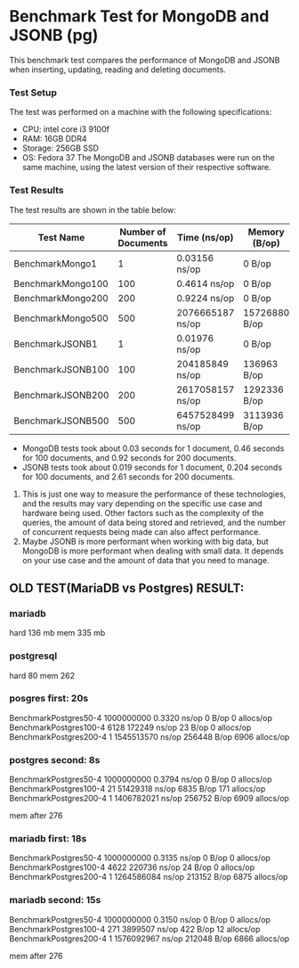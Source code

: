 # Benchmark Test for MongoDB and JSONB (pg)
This benchmark test compares the performance of MongoDB and JSONB when inserting, updating, reading and deleting documents.

### Test Setup
The test was performed on a machine with the following specifications:

* CPU: intel core i3 9100f
* RAM: 16GB DDR4
* Storage: 256GB SSD
* OS: Fedora 37
The MongoDB and JSONB databases were run on the same machine, using the latest version of their respective software.

### Test Results
The test results are shown in the table below:

| Test Name       | Number of Documents | Time (ns/op)         | Memory (B/op) | Allocs/op |
|-----------------|---------------------|----------------------|----------------|-----------|
| BenchmarkMongo1 | 1                   | 0.03156 ns/op        | 0 B/op         | 0         |
| BenchmarkMongo100 | 100                | 0.4614 ns/op         | 0 B/op         | 0         |
| BenchmarkMongo200 | 200                | 0.9224 ns/op         | 0 B/op         | 0         |
| BenchmarkMongo500 | 500                | 2076665187 ns/op    | 15726880 B/op  | 251912    |
| BenchmarkJSONB1 | 1                   | 0.01976 ns/op        | 0 B/op         | 0         |
| BenchmarkJSONB100 | 100                | 204185849 ns/op      | 136963 B/op    | 2044      |
| BenchmarkJSONB200 | 200                | 2617058157 ns/op     | 1292336 B/op   | 20323     |
| BenchmarkJSONB500 | 500                | 6457528499 ns/op     | 3113936 B/op   | 50623     |

* MongoDB tests took about 0.03 seconds for 1 document, 0.46 seconds for 100 documents, and 0.92 seconds for 200 documents. 
* JSONB tests took about 0.019 seconds for 1 document, 0.204 seconds for 100 documents, and 2.61 seconds for 200 documents.

1. This is just one way to measure the performance of these technologies, and the results may vary depending on the specific use case and hardware being used. Other factors such as the complexity of the queries, the amount of data being stored and retrieved, and the number of concurrent requests being made can also affect performance.
2. Maybe JSONB is more performant when working with big data, but MongoDB is more performant when dealing with small data. It depends on your use case and the amount of data that you need to manage.






## OLD TEST(MariaDB vs Postgres) RESULT:
### mariadb
hard 136 mb
mem 335 mb

### postgresql
hard 80
mem 262

### posgres first: 20s
BenchmarkPostgres50-4   1000000000  0.3320      ns/op  0       B/op  0        allocs/op
BenchmarkPostgres100-4  6128        172249      ns/op  23      B/op  0        allocs/op
BenchmarkPostgres200-4  1           1545513570  ns/op  256448  B/op  6906     allocs/op

### postgres second: 8s
BenchmarkPostgres50-4   1000000000  0.3794      ns/op  0       B/op  0        allocs/op
BenchmarkPostgres100-4  21          51429318    ns/op  6835    B/op  171      allocs/op
BenchmarkPostgres200-4  1           1406782021  ns/op  256752  B/op  6909     allocs/op

mem after 276

### mariadb first: 18s
BenchmarkPostgres50-4   1000000000  0.3135      ns/op  0       B/op  0        allocs/op
BenchmarkPostgres100-4  4622        220736      ns/op  24      B/op  0        allocs/op
BenchmarkPostgres200-4  1           1264586084  ns/op  213152  B/op  6875     allocs/op

### mariadb second: 15s
BenchmarkPostgres50-4   1000000000  0.3150      ns/op  0       B/op  0        allocs/op
BenchmarkPostgres100-4  271         3899507     ns/op  422     B/op  12       allocs/op
BenchmarkPostgres200-4  1           1576092967  ns/op  212048  B/op  6866     allocs/op

mem after 276